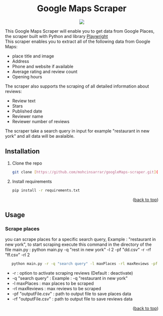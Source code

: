 <div id="top"></div>
<div align="center">
  <h1 align="center">Google Maps Scraper</h1>
  <img src="https://cdn.hackernoon.com/images/-4ya3q6y.png">
</div>

This Google Maps Scraper will enable you to get data from Google Places, the scraper built with Python and library  <a href="https://playwright.dev">Playwright</a>
  <br>
This scraper enables you to extract all of the following data from Google Maps:
- place title and image
- Address
- Phone and website if available
- Average rating and review count
- Opening hours


The scraper also supports the scraping of all detailed information about reviews:
- Review text
- Stars
- Published date
- Reviewer name
- Reviewer number of reviews

The scraper take a search query in input for example "restaurant in new york" and all data will be avalaible.

<!-- GETTING STARTED -->
## Installation

1. Clone the repo
   ```sh
   git clone [https://github.com/mohcinsarrar/googleMaps-scraper.git](https://github.com/sarrarmohcin/googleMapsScraper.git)
   ```
2. Install requirements
   ```sh
   pip install -r requirements.txt
   ```

<p align="right">(<a href="#top">back to top</a>)</p>

<!-- USAGE EXAMPLES -->
## Usage

### Scrape places
you can scrape places for a specific search query, Example : "restaurant in new york", to start scraping execute this command in the directory of the file main.py :
python main.py -q "rest in new york" -l 2 -pf "dd.csv" -r -rf "ff.csv" -rl 2
  ```sh
     python main.py -r -q "search query" -l maxPlaces -rl maxReviews -pf "outputFile.csv" -rf "outputFile.csv"
  ```

- -r : option to activate scraping reviews (Default : deactivate)
- -q "search query" : Example : -q "restaurant in new york"
- -l maxPlaces : max places to be scraped
- -rl maxReviews : max reviews to be scraped
- -pf "outputFile.csv" : path to output file to save places data
- -rf "outputFile.csv" : path to output file to save reviews data

<p align="right">(<a href="#top">back to top</a>)</p>
